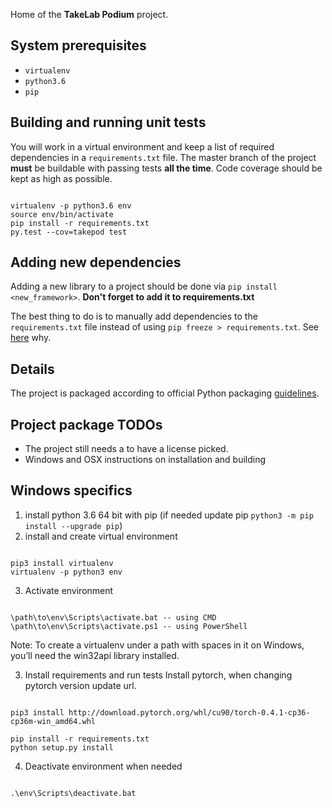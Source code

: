 Home of the **TakeLab Podium** project. 

## System prerequisites

- ```virtualenv```
- ```python3.6```
- ```pip```

## Building and running unit tests

You will work in a virtual environment and keep a list of required
dependencies in a ```requirements.txt``` file. The master branch of the 
project **must** be buildable with passing tests **all the time**. 
Code coverage should be kept as high as possible. 

```

virtualenv -p python3.6 env
source env/bin/activate
pip install -r requirements.txt
py.test --cov=takepod test

```

## Adding new dependencies

Adding a new library to a project should be done via ```pip install
<new_framework>```. **Don't forget to add it to requirements.txt** 

The best thing to do is to manually add dependencies to the
```requirements.txt``` file instead of using 
```pip freeze > requirements.txt```. 
See [here](https://medium.com/@tomagee/pip-freeze-requirements-txt-considered-harmful-f0bce66cf895)
why.


## Details

The project is packaged according to official Python packaging
[guidelines](https://packaging.python.org/tutorials/packaging-projects/).

## Project package TODOs

- The project still needs a to have a license picked. 
- Windows and OSX instructions on installation and building


## Windows specifics
1. install python 3.6 64 bit with pip
(if needed update pip ``` python3 -m pip install --upgrade pip ```)
2. install and create virtual environment

```

pip3 install virtualenv
virtualenv -p python3 env

```

3. Activate environment

```

\path\to\env\Scripts\activate.bat -- using CMD
\path\to\env\Scripts\activate.ps1 -- using PowerShell

```

Note: To create a virtualenv under a path with spaces in it on Windows, you’ll need the win32api library installed.

3. Install requirements and run tests
Install pytorch, when changing pytorch version update url.

```

pip3 install http://download.pytorch.org/whl/cu90/torch-0.4.1-cp36-cp36m-win_amd64.whl

```

```
pip install -r requirements.txt
python setup.py install

```

4. Deactivate environment when needed

```

.\env\Scripts\deactivate.bat

```

